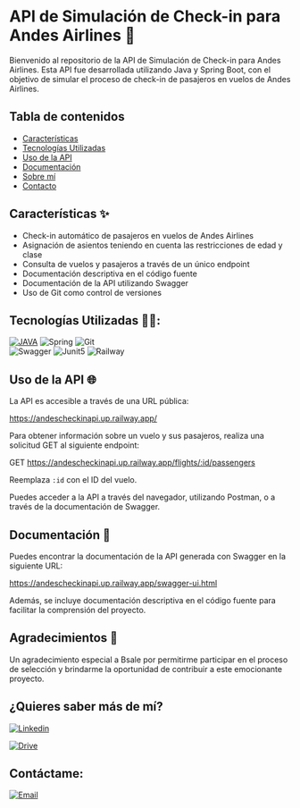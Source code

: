 # API de Simulación de Check-in para Andes Airlines 🛫

Bienvenido al repositorio de la API de Simulación de Check-in para Andes Airlines. Esta API fue desarrollada utilizando Java y Spring Boot, con el objetivo de simular el proceso de check-in de pasajeros en vuelos de Andes Airlines.

## Tabla de contenidos

- [Características](#características)
- [Tecnologías Utilizadas](#tecnologías-utilizadas)
- [Uso de la API](#uso-de-la-api)
- [Documentación](#documentación)
- [Sobre mí](#¿quieres-saber-más-de-mí?)
- [Contacto](#Contáctame?)

## Características ✨

- Check-in automático de pasajeros en vuelos de Andes Airlines
- Asignación de asientos teniendo en cuenta las restricciones de edad y clase
- Consulta de vuelos y pasajeros a través de un único endpoint
- Documentación descriptiva en el código fuente
- Documentación de la API utilizando Swagger
- Uso de Git como control de versiones

## Tecnologías Utilizadas 👨‍💻:

[![JAVA](https://img.shields.io/badge/java-%23ED8B00.svg?style=for-the-badge&logo=openjdk&logoColor=white)]()
![Spring](https://img.shields.io/badge/spring-%236DB33F.svg?style=for-the-badge&logo=spring&logoColor=white)
![Git](https://img.shields.io/badge/git-%23F05033.svg?style=for-the-badge&logo=git&logoColor=white)
</br>
![Swagger](https://img.shields.io/badge/-Swagger-%23Clojure?style=for-the-badge&logo=swagger&logoColor=white)
![Junit5](https://img.shields.io/badge/Junit5-25A162?style=for-the-badge&logo=junit5&logoColor=white)
![Railway](https://img.shields.io/badge/Railway-131415?style=for-the-badge&logo=railway&logoColor=white)
</br>

## Uso de la API 🌐

La API es accesible a través de una URL pública:

https://andescheckinapi.up.railway.app/

Para obtener información sobre un vuelo y sus pasajeros, realiza una solicitud GET al siguiente endpoint:

GET https://andescheckinapi.up.railway.app/flights/:id/passengers

Reemplaza `:id` con el ID del vuelo.

Puedes acceder a la API a través del navegador, utilizando Postman, o a través de la documentación de Swagger.

## Documentación 📖

Puedes encontrar la documentación de la API generada con Swagger en la siguiente URL:

https://andescheckinapi.up.railway.app/swagger-ui.html

Además, se incluye documentación descriptiva en el código fuente para facilitar la comprensión del proyecto.

## Agradecimientos 🙏

Un agradecimiento especial a Bsale por permitirme participar en el proceso de selección y brindarme la oportunidad de contribuir a este emocionante proyecto.

## ¿Quieres saber más de mí?

[![Linkedin](https://img.shields.io/badge/Linkedin-Augusto_Mendoza-1DA1F2?style=for-the-badge&logo=linkedin&logoColor=white&labelColor=101010)](https://www.linkedin.com/in/augusto-mendoza-7a6574173/)

[![Drive](https://img.shields.io/badge/Curriculum_Augusto-Drive-34a853?style=for-the-badge&logo=google&logoColor=white&labelColor=101010)](https://drive.google.com/file/d/1P5K7rhqNPhPPMrU4YvX3SqDOgeC2dYzc/view?usp=sharing)

## Contáctame:

[![Email](https://img.shields.io/badge/augustomendoza1998@gmail.com-email_personal-D14836?style=for-the-badge&logo=gmail&logoColor=white&labelColor=101010)](mailto:augustomendoza1998@gmail.com)
